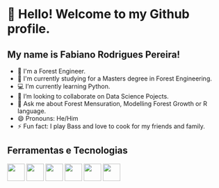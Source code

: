 # 👋 Hello! Welcome to my Github profile.
## My name is Fabiano Rodrigues Pereira!


- 🌳 I'm a Forest Engineer.
- 📘 I'm currently studying for a Masters degree in Forest Engineering.
- 💻 I’m currently learning Python.
- 👯 I’m looking to collaborate on Data Science Pojects.
- 💬 Ask me about Forest Mensuration, Modelling Forest Growth or R language.
- 😄 Pronouns: He/Him
- ⚡ Fun fact: I play Bass and love to cook for my friends and family.

## Ferramentas e Tecnologias

<img src="https://cdn.jsdelivr.net/gh/devicons/devicon/icons/rstudio/rstudio-original.svg" width="40" height="40"/>  <img src="https://cdn.jsdelivr.net/gh/devicons/devicon/icons/python/python-original-wordmark.svg" width="40" height="40"/>  <img src="https://cdn-icons-png.flaticon.com/512/888/888883.png" width="40" height="40"/>  <img src="https://cdn-icons-png.flaticon.com/512/732/732220.png" width="40" height="40"/>  <img src="https://cdn-icons-png.flaticon.com/512/888/888883.png" width="40" height="40"/>  <img src="https://cdn-icons-png.flaticon.com/512/888/888874.png" width="40" height="40"/> 
